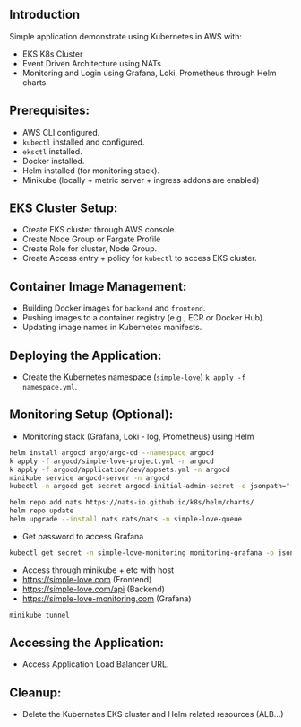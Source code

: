 ## Introduction
Simple application demonstrate using Kubernetes in AWS with:
- EKS K8s Cluster
- Event Driven Architecture using NATs
- Monitoring and Login using Grafana, Loki, Prometheus through Helm charts.

## Prerequisites:

- AWS CLI configured.
- `kubectl` installed and configured.
- `eksctl` installed.
- Docker installed.
- Helm installed (for monitoring stack).
- Minikube (locally + metric server + ingress addons are enabled)

## EKS Cluster Setup:

- Create EKS cluster through AWS console. 
- Create Node Group or Fargate Profile
- Create Role for cluster, Node Group.
- Create Access entry + policy for `kubectl` to access EKS cluster.

## Container Image Management:

- Building Docker images for `backend` and `frontend`.
- Pushing images to a container registry (e.g., ECR or Docker Hub).
- Updating image names in Kubernetes manifests.

## Deploying the Application:

- Create the Kubernetes namespace (`simple-love`) `k apply -f namespace.yml`.

## Monitoring Setup (Optional):

- Monitoring stack (Grafana, Loki - log, Prometheus) using Helm

```bash
helm install argocd argo/argo-cd --namespace argocd
k apply -f argocd/simple-love-project.yml -n argocd
k apply -f argocd/application/dev/appsets.yml -n argocd
minikube service argocd-server -n argocd
kubectl -n argocd get secret argocd-initial-admin-secret -o jsonpath="{.data.password}" | base64 --decode ; echo

helm repo add nats https://nats-io.github.io/k8s/helm/charts/
helm repo update
helm upgrade --install nats nats/nats -n simple-love-queue
```
- Get password to access Grafana

```bash
kubectl get secret -n simple-love-monitoring monitoring-grafana -o jsonpath="{.data.admin-password}" | base64 --decode
```

- Access through minikube + etc with host
- https://simple-love.com (Frontend)
- https://simple-love.com/api (Backend)
- https://simple-love-monitoring.com (Grafana)
```bash
minikube tunnel
```

## Accessing the Application:

- Access Application Load Balancer URL.

## Cleanup:

- Delete the Kubernetes EKS cluster and Helm related resources (ALB...)
